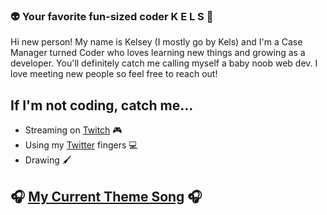 ### :alien: Your favorite fun-sized coder K E L S :purple_heart: 
Hi new person! My name is Kelsey (I mostly go by Kels) and I'm a Case Manager turned Coder who loves learning new things and growing as a developer. You'll definitely catch me calling myself a baby noob web dev. I love meeting new people so feel free to reach out! 

## If I'm not coding, catch me...
* Streaming on [Twitch](https://www.twitch.tv/kelseyhugs) :video_game: 
* Using my [Twitter](https://twitter.com/kelsreee) fingers :computer: 
* Drawing :paintbrush: 

## :headphones: [My Current Theme Song](https://www.youtube.com/watch?v=mTjQq5rMlEY) :headphones: 

